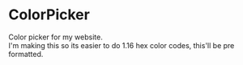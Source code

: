 # ColorPicker
Color picker for my website.  
I'm making this so its easier to do 1.16 hex color codes, this'll be pre formatted.
